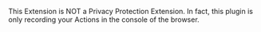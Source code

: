 This Extension is NOT a Privacy Protection Extension. 
In fact, this plugin is only recording your Actions in the console of the browser.